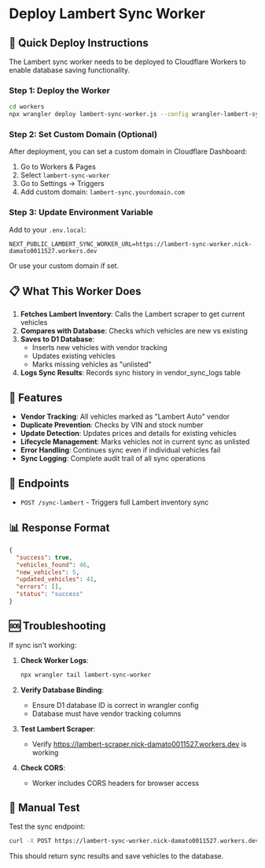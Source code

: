 # Deploy Lambert Sync Worker

## 🚀 Quick Deploy Instructions

The Lambert sync worker needs to be deployed to Cloudflare Workers to enable database saving functionality.

### Step 1: Deploy the Worker

```bash
cd workers
npx wrangler deploy lambert-sync-worker.js --config wrangler-lambert-sync.toml
```

### Step 2: Set Custom Domain (Optional)

After deployment, you can set a custom domain in Cloudflare Dashboard:
1. Go to Workers & Pages
2. Select `lambert-sync-worker`
3. Go to Settings → Triggers
4. Add custom domain: `lambert-sync.yourdomain.com`

### Step 3: Update Environment Variable

Add to your `.env.local`:
```
NEXT_PUBLIC_LAMBERT_SYNC_WORKER_URL=https://lambert-sync-worker.nick-damato0011527.workers.dev
```

Or use your custom domain if set.

## 📋 What This Worker Does

1. **Fetches Lambert Inventory**: Calls the Lambert scraper to get current vehicles
2. **Compares with Database**: Checks which vehicles are new vs existing
3. **Saves to D1 Database**: 
   - Inserts new vehicles with vendor tracking
   - Updates existing vehicles
   - Marks missing vehicles as "unlisted"
4. **Logs Sync Results**: Records sync history in vendor_sync_logs table

## 🔧 Features

- **Vendor Tracking**: All vehicles marked as "Lambert Auto" vendor
- **Duplicate Prevention**: Checks by VIN and stock number
- **Update Detection**: Updates prices and details for existing vehicles
- **Lifecycle Management**: Marks vehicles not in current sync as unlisted
- **Error Handling**: Continues sync even if individual vehicles fail
- **Sync Logging**: Complete audit trail of all sync operations

## 🎯 Endpoints

- `POST /sync-lambert` - Triggers full Lambert inventory sync

## 📊 Response Format

```json
{
  "success": true,
  "vehicles_found": 46,
  "new_vehicles": 5,
  "updated_vehicles": 41,
  "errors": [],
  "status": "success"
}
```

## 🆘 Troubleshooting

If sync isn't working:

1. **Check Worker Logs**: 
   ```bash
   npx wrangler tail lambert-sync-worker
   ```

2. **Verify Database Binding**: 
   - Ensure D1 database ID is correct in wrangler config
   - Database must have vendor tracking columns

3. **Test Lambert Scraper**:
   - Verify https://lambert-scraper.nick-damato0011527.workers.dev is working

4. **Check CORS**: 
   - Worker includes CORS headers for browser access

## 🔄 Manual Test

Test the sync endpoint:
```bash
curl -X POST https://lambert-sync-worker.nick-damato0011527.workers.dev/sync-lambert
```

This should return sync results and save vehicles to the database.
